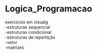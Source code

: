 # Logica_Programacao
 
 exercicios em visualg <br>
 -estruturas sequencial <br>
 -estruturas condicional <br>
 -estruturas de repertição <br>
 -vetor<br>
 -matrizes <br>
